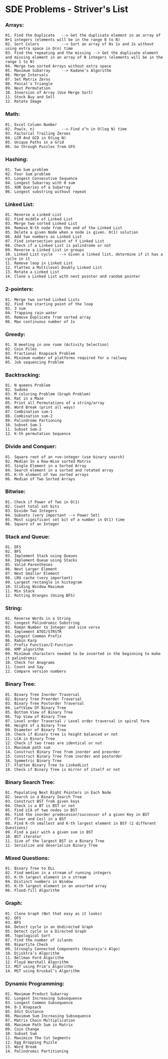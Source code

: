 # SDE Problems - Striver's List

### Arrays:
    01. Find the Duplicate   --> Get the duplicate element in an array of N+1 integers (elements will be in the range 0 to N)
    02. Sort Colors          --> Sort an array of 0s 1s and 2s without using extra space in O(n) time
    03. Find the repeating and the missing --> Get the duplicate element and missing element in an array of N integers (elements will be in the range 1 to N)
    04. Merge two sorted Arrays without extra space
    05. Maximum Subarray     --> Kadane’s Algorithm
    06. Merge Intervals
    07. Set Matrix Zeros
    08. Pascal's Triangle
    09. Next Permutation
    10. Inversion of Array (Use Merge Sort)
    11. Stock Buy and Sell
    12. Rotate Image

### Math:
    01. Excel Column Number
    02. Pow(x, n)            --> Find x^n in O(log N) time
    03. Factorial Trailing Zeroes
    04. LCM And GCD in O(Log N)
    05. Unique Paths in a Grid
    06. Go through Puzzles from GFG

### Hashing:
    01. Two Sum problem
    02. Four Sum problem
    03. Longest Consecutive Sequence
    04. Longest Subarray with 0 sum
    05. XOR Queries of a Subarray
    06. Longest substring without repeat

### Linked List:
    01. Reverse a Linked List
    02. Find middle of Linked List
    03. Merge two sorted Linked List
    04. Remove N-th node from the end of the Linked List
    05. Delete a given Node when a node is given. 0(1) solution
    06. Add two numbers as Linked List
    07. Find intersection point of Y Linked List
    08. Check if a Linked List is palindrome or not
    09. Reverse a Linked List in groups
    10. Linked List cycle   --> Given a linked list, determine if it has a cycle in it
    11. Remove loop in Linked List
    12. Flatten a Multilevel Doubly Linked List
    13. Rotate a Linked List
    14. Clone a Linked List with next pointer and random pointer

### 2-pointers:
    01. Merge two sorted Linked Lists
    02. Find the starting point of the loop
    03. 3 sum
    04. Trapping rain water
    05. Remove Duplicate from sorted array
    06. Max continuous number of 1s

### Greedy:
    01. N meeting in one room (Activity Selection)
    02. Coin Piles
    03. Fractional Knapsack Problem
    04. Minimum number of platforms required for a railway
    05. Job sequencing Problem

### Backtracking:
    01. N queens Problem
    02. Sudoko
    03. M coloring Problem (Graph Problem)
    04. Rat in a Maze
    05. Print all Permutations of a string/array
    06. Word Break (print all ways)
    07. Combination sum-1
    08. Combination sum-2
    09. Palindrome Partioning
    10. Subset Sum-1
    11. Subset Sum-2
    12. K-th permutation Sequence

### Divide and Conquer:
    01. Square root of an +ve-integer (use binary search)
    02. Median In a Row-Wise sorted Matrix
    03. Single Element in a Sorted Array
    04. Search element in a sorted and rotated array
    05. K-th element of two sorted arrays
    06. Median of Two Sorted Arrays

### Bitwise:
    01. Check if Power of Two in O(1)
    02. Count total set bits
    03. Divide Two Integers
    04. Subsets (very important --> Power Set)
    05. Most significant set bit of a number in O(1) time
    06. Square of an Integer

### Stack and Queue:
    01. DFS
    02. BFS
    03. Implement Stack using Queues
    04. Implement Queue using Stacks
    05. Valid Parentheses
    06. Next Larger Element
    07. Next Smaller Element
    08. LRU cache (very important)
    09. Largest rectangle in histogram
    10. Sliding Window Maximum
    11. Min Stack
    12. Rotting Oranges (Using BFS)

### String:
    01. Reverse Words in a String
    02. Longest Palindromic Substring
    03. Roman Number to Integer and vice versa
    04. Implement ATOI/STRSTR
    05. Longest Common Prefix
    06. Rabin Karp
    07. Prefix Function/Z-Function
    08. KMP algorithm
    09. Minimum characters needed to be inserted in the beginning to make it palindromic
    10. Check for Anagrams
    11. Count and Say
    12. Compare version numbers

### Binary Tree:
    01. Binary Tree Inorder Traversal
    02. Binary Tree Preorder Traversal
    03. Binary Tree Postorder Traversal
    04. LeftView Of Binary Tree
    05. Bottom View of Binary Tree
    06. Top View of Binary Tree
    07. Level order Traversal / Level order traversal in spiral form
    08. Height of a Binary Tree
    09. Diameter of Binary Tree
    10. Check if Binary tree is height balanced or not
    11. LCA in Binary Tree
    12. Check if two trees are identical or not
    13. Maximum path sum
    14. Construct Binary Tree from inorder and preorder
    15. Construct Binary Tree from inorder and postorder
    16. Symmetric Binary Tree
    17. Flatten Binary Tree to LinkedList
    18. Check if Binary Tree is mirror of itself or not

### Binary Search Tree:
    01. Populating Next Right Pointers in Each Node
    02. Search in a Binary Search Tree
    03. Construct BST from given keys
    04. Check is a BT is BST or not
    05. Find LCA of two nodes in BST
    06. Find the inorder predecessor/successor of a given Key in BST
    07. Floor and Ceil in a BST
    08. Find K-th smallest and K-th largest element in BST (2 different Questions)
    09. Find a pair with a given sum in BST
    10. BST iterator
    11. Size of the largest BST in a Binary Tree
    12. Serialize and deserialize Binary Tree

### Mixed Questions:
    01. Binary Tree to DLL
    02. Find median in a stream of running integers
    03. K-th largest element in a stream
    04. Distinct numbers in Window
    05. K-th largest element in an unsorted array
    06. Flood-fill Algorithm

### Graph:
    01. Clone Graph (Not that easy as it looks)
    02. DFS
    03. BFS
    04. Detect cycle in an Undirected Graph
    05. Detect cycle in a Directed Graph
    06. Topological Sort
    07. Find the number of islands
    08. Bipartite Check
    09. Strongly Connected Components (Kosaraju's Algo)
    10. Djisktra’s Algorithm
    11. Bellman Ford Algorithm
    12. Floyd Warshall Algorithm
    13. MST using Prim’s Algorithm
    14. MST using Kruskal’s Algorithm

### Dynamic Programming:
    01. Maximum Product Subarray
    02. Longest Increasing Subsequence
    03. Longest Common Subsequence
    04. 0-1 Knapsack
    05. Edit Distance
    06. Maximum Sum Increasing Subsequence
    07. Matrix Chain Multiplication
    08. Maximum Path Sum in Matrix
    09. Coin Change
    10. Subset Sum
    11. Maximize The Cut Segments
    12. Egg Dropping Puzzle
    13. Word Break
    14. Palindromic Partitioning
